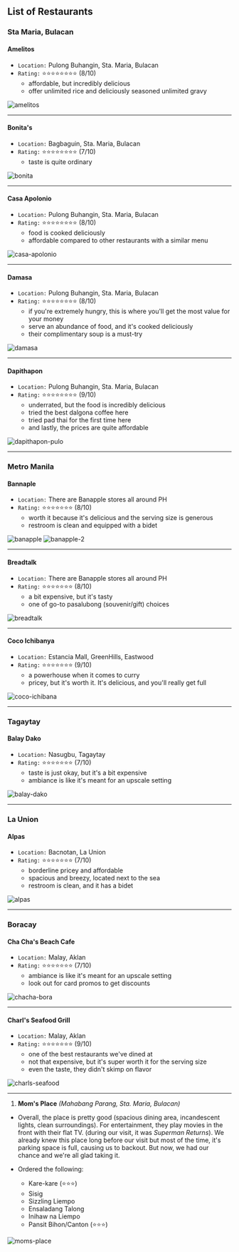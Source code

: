 ## List of Restaurants

### Sta Maria, Bulacan

#### Amelitos
- `Location:` Pulong Buhangin, Sta. Maria, Bulacan
- `Rating:` ⭐️⭐️⭐️⭐️⭐️⭐️⭐️⭐️ (8/10)
  - affordable, but incredibly delicious
  - offer unlimited rice and deliciously seasoned unlimited gravy

![amelitos](/assets/images/foodtrips/amelitos.JPG) 

* * *

#### Bonita's
- `Location:` Bagbaguin, Sta. Maria, Bulacan
- `Rating:` ⭐️⭐️⭐️⭐️⭐️⭐️⭐️⭐️ (7/10)
  - taste is quite ordinary

![bonita](/assets/images/foodtrips/bonita.JPG) 

* * *

#### Casa Apolonio
- `Location:` Pulong Buhangin, Sta. Maria, Bulacan
- `Rating:` ⭐️⭐️⭐️⭐️⭐️⭐️⭐️⭐️ (8/10)
  - food is cooked deliciously
  - affordable compared to other restaurants with a similar menu

![casa-apolonio](/assets/images/foodtrips/casa-apolonio.JPG) 

* * *

#### Damasa
- `Location:` Pulong Buhangin, Sta. Maria, Bulacan
- `Rating:` ⭐️⭐️⭐️⭐️⭐️⭐️⭐️⭐️ (8/10)
  - if you're extremely hungry, this is where you'll get the most value for your money
  - serve an abundance of food, and it's cooked deliciously
  - their complimentary soup is a must-try

![damasa](/assets/images/foodtrips/damasa.JPG) 

* * *

#### Dapithapon
- `Location:` Pulong Buhangin, Sta. Maria, Bulacan
- `Rating:` ⭐️⭐️⭐️⭐️⭐️⭐️⭐️⭐️ (9/10)
  - underrated, but the food is incredibly delicious
  - tried the best dalgona coffee here
  - tried pad thai for the first time here
  - and lastly, the prices are quite affordable

![dapithapon-pulo](/assets/images/foodtrips/dapithapon-pulo.JPG) 

* * *

### Metro Manila

#### Bannaple
- `Location:` There are Banapple stores all around PH
- `Rating:` ⭐️⭐️⭐️⭐️⭐️⭐️⭐️ (8/10)
  - worth it because it's delicious and the serving size is generous
  - restroom is clean and equipped with a bidet

![banapple](/assets/images/foodtrips/banapple.JPG)
![banapple-2](/assets/images/foodtrips/banapple-2.jpg) 

* * *

#### Breadtalk
- `Location:` There are Banapple stores all around PH
- `Rating:` ⭐️⭐️⭐️⭐️⭐️⭐️⭐️ (8/10)
  - a bit expensive, but it's tasty
  - one of go-to pasalubong (souvenir/gift) choices

![breadtalk](/assets/images/foodtrips/breadtalk.JPG)

* * *

#### Coco Ichibanya
- `Location:` Estancia Mall, GreenHills, Eastwood
- `Rating:` ⭐️⭐️⭐️⭐️⭐️⭐️⭐️ (9/10)
  - a powerhouse when it comes to curry
  - pricey, but it's worth it. It's delicious, and you'll really get full

![coco-ichibana](/assets/images/foodtrips/coco-ichibana.JPG)

* * *

### Tagaytay

#### Balay Dako
- `Location:` Nasugbu, Tagaytay
- `Rating:` ⭐️⭐️⭐️⭐️⭐️⭐️⭐️ (7/10)
  - taste is just okay, but it's a bit expensive
  - ambiance is like it's meant for an upscale setting

![balay-dako](/assets/images/foodtrips/balay-dako.JPG) 

* * *
### La Union

#### Alpas
- `Location:` Bacnotan, La Union
- `Rating:` ⭐️⭐️⭐️⭐️⭐️⭐️⭐️ (7/10)
  - borderline pricey and affordable
  - spacious and breezy, located next to the sea
  - restroom is clean, and it has a bidet

![alpas](/assets/images/foodtrips/alpas.JPG) 

* * *

### Boracay

#### Cha Cha's Beach Cafe
- `Location:` Malay, Aklan
- `Rating:` ⭐️⭐️⭐️⭐️⭐️⭐️⭐️ (7/10)
  - ambiance is like it's meant for an upscale setting
  - look out for card promos to get discounts

![chacha-bora](/assets/images/foodtrips/chacha-bora.JPG) 

* * *

#### Charl's Seafood Grill
- `Location:` Malay, Aklan
- `Rating:` ⭐️⭐️⭐️⭐️⭐️⭐️⭐️ (9/10)
  - one of the best restaurants we've dined at
  - not that expensive, but it's super worth it for the serving size
  - even the taste, they didn't skimp on flavor

![charls-seafood](/assets/images/foodtrips/charls-seafood.JPG) 

* * *

1. **Mom's Place**
_(Mahabang Parang, Sta. Maria, Bulacan)_
- Overall, the place is pretty good (spacious dining area, incandescent lights, clean surroundings). For entertainment, they play movies in the front with their flat TV. (during our visit, it was _Superman Returns_). We already knew this place long before our visit but most of the time, it's parking space is full, causing us to backout. But now, we had our chance and we're all glad taking it.

- Ordered the following:
  - Kare-kare (⭐️⭐️⭐️)
  - Sisig 
  - Sizzling Liempo
  - Ensaladang Talong
  - Inihaw na Liempo
  - Pansit Bihon/Canton (⭐️⭐️⭐️)

![moms-place](/assets/images/foodtrips/moms-place.jpg) 
